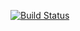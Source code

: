 [![Build Status](https://travis-ci.org/MichaelCDavids/registration_numbers_webapp.svg?branch=master)](https://travis-ci.org/MichaelCDavids/registration_numbers_webapp)